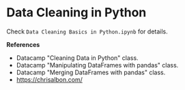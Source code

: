 # Data Cleaning in Python
Check `Data Cleaning Basics in Python.ipynb` for details.

**References**
* Datacamp "Cleaning Data in Python" class.
* Datacamp "Manipulating DataFrames with pandas" class.
* Datacamp "Merging DataFrames with pandas" class.
* https://chrisalbon.com/

